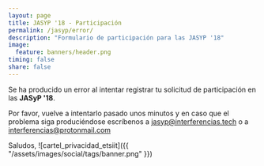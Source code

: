 ```yaml
---
layout: page
title: JASYP '18 - Participación
permalink: /jasyp/error/
description: "Formulario de participación para las JASYP '18"
image:
  feature: banners/header.png
timing: false
share: false
---
```


Se ha producido un error al intentar registrar tu solicitud de participación en las **JASyP '18**.

Por favor, vuelve a intentarlo pasado unos minutos y en caso que el problema siga produciéndose escríbenos a [jasyp@interferencias.tech](mailto:jasyp@interferencias.tech) o a [interferencias@protonmail.com](mailto:interferencias@protonmail.com)

Saludos,
![cartel_privacidad_etsiit]({{ "/assets/images/social/tags/banner.png" }})
